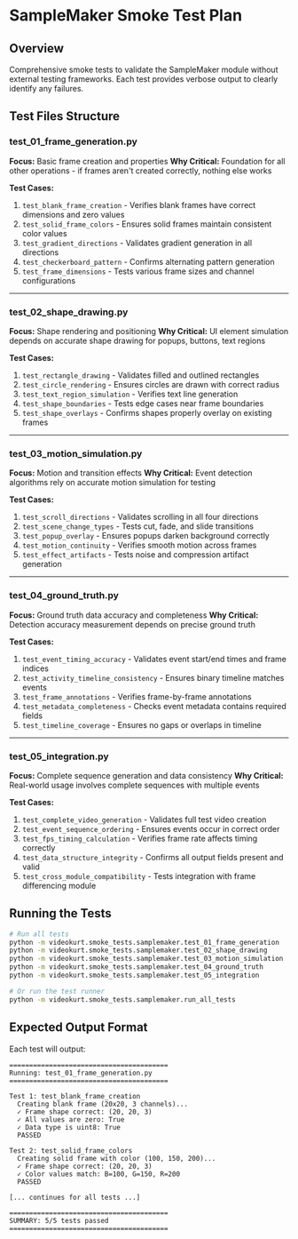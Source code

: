 # SampleMaker Smoke Test Plan

## Overview
Comprehensive smoke tests to validate the SampleMaker module without external testing frameworks.
Each test provides verbose output to clearly identify any failures.

## Test Files Structure

### test_01_frame_generation.py
**Focus:** Basic frame creation and properties
**Why Critical:** Foundation for all other operations - if frames aren't created correctly, nothing else works

**Test Cases:**
1. `test_blank_frame_creation` - Verifies blank frames have correct dimensions and zero values
2. `test_solid_frame_colors` - Ensures solid frames maintain consistent color values
3. `test_gradient_directions` - Validates gradient generation in all directions
4. `test_checkerboard_pattern` - Confirms alternating pattern generation
5. `test_frame_dimensions` - Tests various frame sizes and channel configurations

---

### test_02_shape_drawing.py
**Focus:** Shape rendering and positioning
**Why Critical:** UI element simulation depends on accurate shape drawing for popups, buttons, text regions

**Test Cases:**
1. `test_rectangle_drawing` - Validates filled and outlined rectangles
2. `test_circle_rendering` - Ensures circles are drawn with correct radius
3. `test_text_region_simulation` - Verifies text line generation
4. `test_shape_boundaries` - Tests edge cases near frame boundaries
5. `test_shape_overlays` - Confirms shapes properly overlay on existing frames

---

### test_03_motion_simulation.py
**Focus:** Motion and transition effects
**Why Critical:** Event detection algorithms rely on accurate motion simulation for testing

**Test Cases:**
1. `test_scroll_directions` - Validates scrolling in all four directions
2. `test_scene_change_types` - Tests cut, fade, and slide transitions
3. `test_popup_overlay` - Ensures popups darken background correctly
4. `test_motion_continuity` - Verifies smooth motion across frames
5. `test_effect_artifacts` - Tests noise and compression artifact generation

---

### test_04_ground_truth.py
**Focus:** Ground truth data accuracy and completeness
**Why Critical:** Detection accuracy measurement depends on precise ground truth

**Test Cases:**
1. `test_event_timing_accuracy` - Validates event start/end times and frame indices
2. `test_activity_timeline_consistency` - Ensures binary timeline matches events
3. `test_frame_annotations` - Verifies frame-by-frame annotations
4. `test_metadata_completeness` - Checks event metadata contains required fields
5. `test_timeline_coverage` - Ensures no gaps or overlaps in timeline

---

### test_05_integration.py
**Focus:** Complete sequence generation and data consistency
**Why Critical:** Real-world usage involves complete sequences with multiple events

**Test Cases:**
1. `test_complete_video_generation` - Validates full test video creation
2. `test_event_sequence_ordering` - Ensures events occur in correct order
3. `test_fps_timing_calculation` - Verifies frame rate affects timing correctly
4. `test_data_structure_integrity` - Confirms all output fields present and valid
5. `test_cross_module_compatibility` - Tests integration with frame differencing module

## Running the Tests

```bash
# Run all tests
python -m videokurt.smoke_tests.samplemaker.test_01_frame_generation
python -m videokurt.smoke_tests.samplemaker.test_02_shape_drawing
python -m videokurt.smoke_tests.samplemaker.test_03_motion_simulation
python -m videokurt.smoke_tests.samplemaker.test_04_ground_truth
python -m videokurt.smoke_tests.samplemaker.test_05_integration

# Or run the test runner
python -m videokurt.smoke_tests.samplemaker.run_all_tests
```

## Expected Output Format

Each test will output:
```
========================================
Running: test_01_frame_generation.py
========================================

Test 1: test_blank_frame_creation
  Creating blank frame (20x20, 3 channels)...
  ✓ Frame shape correct: (20, 20, 3)
  ✓ All values are zero: True
  ✓ Data type is uint8: True
  PASSED

Test 2: test_solid_frame_colors
  Creating solid frame with color (100, 150, 200)...
  ✓ Frame shape correct: (20, 20, 3)
  ✓ Color values match: B=100, G=150, R=200
  PASSED

[... continues for all tests ...]

========================================
SUMMARY: 5/5 tests passed
========================================
```